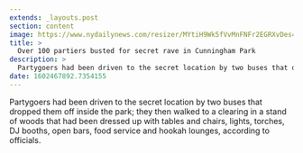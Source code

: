 ```yaml
--- 
extends: _layouts.post 
section: content 
image: https://www.nydailynews.com/resizer/MYtiH9Wk5fVvMnFNFr2EGRXvDes=/1200x0/top/cloudfront-us-east-1.images.arcpublishing.com/tronc/2FYPSKSXDBC4PNKTMCXXGICRYI.jpg 
title: > 
  Over 100 partiers busted for secret rave in Cunningham Park 
description: > 
  Partygoers had been driven to the secret location by two buses that dropped them off inside the park; they then walked to a clearing in a stand of woods that had been dressed up with tables and chairs, lights, torches, DJ booths, open bars, food service and hookah lounges, according to officials. 
date: 1602467892.7354155 
--- 
```

Partygoers had been driven to the secret location by two buses that dropped them off inside the park; they then walked to a clearing in a stand of woods that had been dressed up with tables and chairs, lights, torches, DJ booths, open bars, food service and hookah lounges, according to officials.